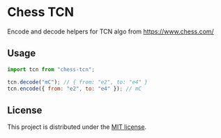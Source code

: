 # Chess TCN

Encode and decode helpers for TCN algo from https://www.chess.com/

## Usage

```javascript
import tcn from "chess-tcn";

tcn.decode("mC"); // { from: "e2", to: "e4" }
tcn.encode({ from: "e2", to: "e4" }); // mC
```

## License

This project is distributed under the [MIT license](LICENSE).
